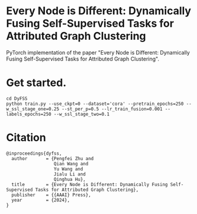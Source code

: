 # Every Node is Different: Dynamically Fusing Self-Supervised Tasks for Attributed Graph Clustering

PyTorch implementation of the paper "Every Node is Different: Dynamically Fusing Self-Supervised Tasks for Attributed Graph Clustering".


# Get started.

```
cd DyFSS
python train.py --use_ckpt=0 --dataset='cora' --pretrain_epochs=250 --w_ssl_stage_one=0.25 --st_per_p=0.5 --lr_train_fusion=0.001 --labels_epochs=250 --w_ssl_stage_two=0.1
```

# Citation

```
@inproceedings{dyfss,
  author       = {Pengfei Zhu and
                  Qian Wang and
                  Yu Wang and
                  Jialu Li and
                  Qinghua Hu},
  title        = {Every Node is Different: Dynamically Fusing Self-Supervised Tasks for Attributed Graph Clustering},
  publisher    = {{AAAI} Press},
  year         = {2024},
}
```
